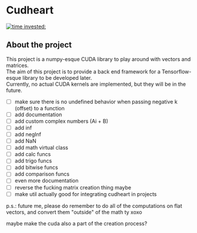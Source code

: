 # Cudheart

[![time invested:](https://wakatime.com/badge/user/8b4f0bdc-5133-4fba-98d4-d75498fa71f2/project/eccaf13a-dd3b-426e-b047-82a0bd7cc1eb.svg)](https://wakatime.com/badge/user/8b4f0bdc-5133-4fba-98d4-d75498fa71f2/project/eccaf13a-dd3b-426e-b047-82a0bd7cc1eb)

## About the project
This project is a numpy-esque CUDA library to play around with vectors and matrices. 
<br>
The aim of this project is to provide a back end framework for a Tensorflow-esque library to be developed later.
<br>
Currently, no actual CUDA kernels are implemented, but they will be in the future.


- [ ] make sure there is no undefined behavior when passing negative k (offset) to a function
- [ ] add documentation
- [ ] add custom complex numbers (Ai + B)
- [ ] add inf
- [ ] add negInf
- [ ] add NaN
- [ ] add math virtual class
- [ ] add calc funcs
- [ ] add trigo funcs
- [ ] add bitwise funcs
- [ ] add comparison funcs
- [ ] even more documentation
- [ ] reverse the fucking matrix creation thing maybe
- [ ] make util actually good for integrating cudheart in projects

p.s.: future me, please do remember to do all of the computations on flat vectors, and convert them "outside" of the math ty xoxo

maybe make the cuda also a part of the creation process?